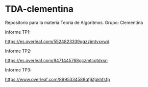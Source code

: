 # TDA-clementina
Repositorio para la materia Teoria de Algoritmos. Grupo: Clementina

Informe TP1:

https://es.overleaf.com/5524823339qqzzjmtvxvwd

Informe TP2:

https://es.overleaf.com/8471445768gczmtcqtdxsn

Informe TP3:

https://www.overleaf.com/8995334588qfjkfgkhfsfp

